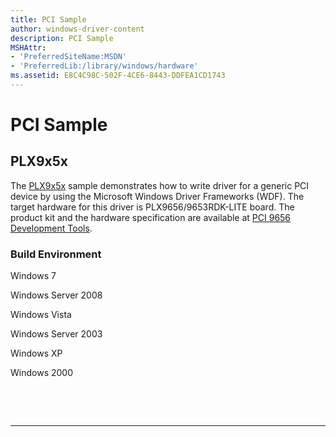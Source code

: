 ```yaml
---
title: PCI Sample
author: windows-driver-content
description: PCI Sample
MSHAttr:
- 'PreferredSiteName:MSDN'
- 'PreferredLib:/library/windows/hardware'
ms.assetid: E8C4C98C-502F-4CE6-8443-DDFEA1CD1743
---
```


# PCI Sample


## PLX9x5x


The [PLX9x5x](http://go.microsoft.com/fwlink/p/?linkid=256157) sample demonstrates how to write driver for a generic PCI device by using the Microsoft Windows Driver Frameworks (WDF). The target hardware for this driver is PLX9656/9653RDK-LITE board. The product kit and the hardware specification are available at [PCI 9656 Development Tools](http://www.plxtech.com).

### Build Environment

Windows 7

Windows Server 2008

Windows Vista

Windows Server 2003

Windows XP

Windows 2000

 

 


--------------------


